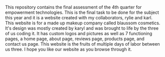 This repository contains the final assessment of the 4th quarter 
for empowerment technologies. This is the final task to be done 
for the subject this year and it is a website created with my 
collaborators, rylie and karl. This website is for a made up makeup 
company called blaussom cosmetics. It's design was mostly
created by karyl and was brought to life by the three of us 
coding it. It has custom logos and pictures as well as 7 functioning
pages, a home page, about page, reviews page, products page, and contact
us page. This website is the fruits of multiple days of labor between
us three. I hope you like our website as you browse through it.
